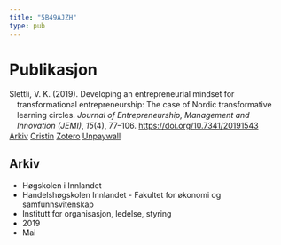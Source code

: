 ```yaml
---
title: "5B49AJZH"
type: pub
---
```

<h1>Publikasjon</h1>
<article id="csl-bib-container-5B49AJZH" class="csl-bib-container">
  <div class="csl-bib-body" style="line-height: 1.35; padding-left: 1em; text-indent:-1em;">
  <div class="csl-entry">Slettli, V. K. (2019). Developing an entrepreneurial mindset for transformational entrepreneurship: The case of Nordic transformative learning circles. <i>Journal of Entrepreneurship, Management and Innovation (JEMI)</i>, <i>15</i>(4), 77&#x2013;106. <a href="https://doi.org/10.7341/20191543">https://doi.org/10.7341/20191543</a></div>
</div>
  <div class="csl-bib-buttons">
    <a href="#taxonomy-article-5B49AJZH" class="csl-bib-button">Arkiv</a>
    <a href alt="Cristin URL" class="csl-bib-button">Cristin</a>
    <a href alt="Zotero URL" class="csl-bib-button">Zotero</a>
    <a href="https://jemi.edu.pl/uploadedFiles/file/all-issues/vol15/issue4/JEMI_Vol15_Issue4_2019_Article3.pdf" class="csl-bib-button">Unpaywall</a>
  </div>
  <div id="csl-bib-meta-container-5B49AJZH"></div>
</article>
<div id="csl-bib-meta-5B49AJZH" class="csl-bib-meta">
  <article id="taxonomy-article-5B49AJZH" class="taxonomy-article">
    <h1>Arkiv</h1>
    <ul>
      <li>Høgskolen i Innlandet</li>
      <li>Handelshøgskolen Innlandet - Fakultet for økonomi og samfunnsvitenskap</li>
      <li>Institutt for organisasjon, ledelse, styring</li>
      <li>2019</li>
      <li>Mai</li>
    </ul>
  </article>
</div>
